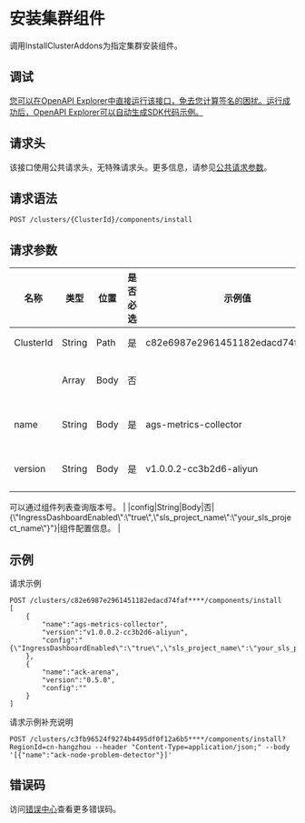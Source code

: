 # 安装集群组件

调用InstallClusterAddons为指定集群安装组件。

## 调试

[您可以在OpenAPI Explorer中直接运行该接口，免去您计算签名的困扰。运行成功后，OpenAPI Explorer可以自动生成SDK代码示例。](https://api.aliyun.com/#product=CS&api=InstallClusterAddons&type=ROA&version=2015-12-15)

## 请求头

该接口使用公共请求头，无特殊请求头。更多信息，请参见[公共请求参数](~~167755~~)。

## 请求语法

```
POST /clusters/{ClusterId}/components/install 
```

## 请求参数

|名称|类型|位置|是否必选|示例值|描述|
|--|--|--|----|---|--|
|ClusterId|String|Path|是|c82e6987e2961451182edacd74faf\*\*\*\*|集群ID。 |
| |Array|Body|否| |请求体参数。 |
|name|String|Body|是|ags-metrics-collector|组件名称。 |
|version|String|Body|是|v1.0.0.2-cc3b2d6-aliyun|组件版本。

 可以通过组件列表查询版本号。 |
|config|String|Body|否|\{\\"IngressDashboardEnabled\\":\\"true\\",\\"sls\_project\_name\\":\\"your\_sls\_project\_name\\"\}"\}|组件配置信息。 |

## 示例

请求示例

```
POST /clusters/c82e6987e2961451182edacd74faf****/components/install 
[
    {
        "name":"ags-metrics-collector",
        "version":"v1.0.0.2-cc3b2d6-aliyun",
        "config":"{\"IngressDashboardEnabled\":\"true\",\"sls_project_name\":\"your_sls_project_name\"}\"}"
    },
    {
        "name":"ack-arena",
        "version":"0.5.0",
        "config":""
    }
]
```

请求示例补充说明

```
POST /clusters/c3fb96524f9274b4495df0f12a6b5****/components/install?RegionId=cn-hangzhou --header "Content-Type=application/json;" --body '[{"name":"ack-node-problem-detector"}]'
```

## 错误码

访问[错误中心](https://error-center.alibabacloud.com/status/product/CS)查看更多错误码。

